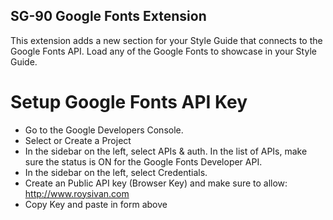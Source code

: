 SG-90 Google Fonts Extension
-----------------------------
  
This extension adds a new section for your Style Guide that connects to the Google Fonts API. Load any of the Google Fonts to showcase in your Style Guide.
  
Setup Google Fonts API Key
===========================
- Go to the Google Developers Console.
- Select or Create a Project
- In the sidebar on the left, select APIs & auth. In the list of APIs, make sure the status is ON for the Google Fonts Developer API.
- In the sidebar on the left, select Credentials.
- Create an Public API key (Browser Key) and make sure to allow: http://www.roysivan.com
- Copy Key and paste in form above